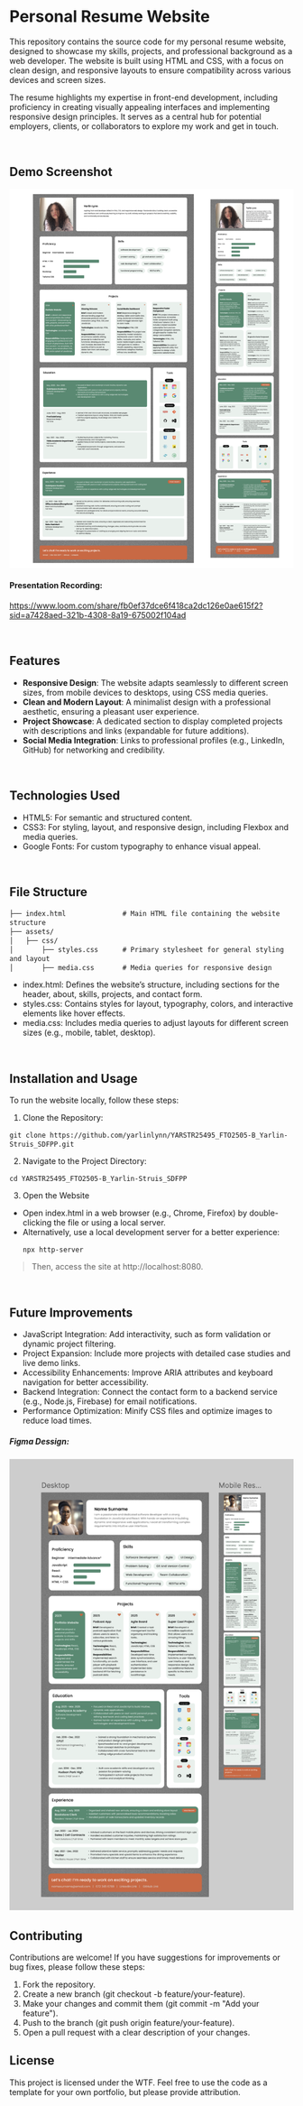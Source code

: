 # Personal Resume Website
This repository contains the source code for my personal resume website, designed to showcase my skills, projects, and professional background as a web developer. The website is built using HTML and CSS, with a focus on clean design, and responsive layouts to ensure compatibility across various devices and screen sizes.

The resume highlights my expertise in front-end development, including proficiency in creating visually appealing interfaces and implementing responsive design principles. It serves as a central hub for potential employers, clients, or collaborators to explore my work and get in touch.

<br/>

## Demo Screenshot
![Website](<assets/images/Website Demo Screenshot.PNG>)

#### Presentation Recording: 
https://www.loom.com/share/fb0ef37dce6f418ca2dc126e0ae615f2?sid=a7428aed-321b-4308-8a19-675002f104ad

<br/>

## Features
- **Responsive Design**: The website adapts seamlessly to different screen sizes, from mobile devices to desktops, using CSS media queries.
- **Clean and Modern Layout**: A minimalist design with a professional aesthetic, ensuring a pleasant user experience.
- **Project Showcase**: A dedicated section to display completed projects with descriptions and links (expandable for future additions).
- **Social Media Integration**: Links to professional profiles (e.g., LinkedIn, GitHub) for networking and credibility.

<br/>

## Technologies Used
- HTML5: For semantic and structured content.
- CSS3: For styling, layout, and responsive design, including Flexbox and media queries.
- Google Fonts: For custom typography to enhance visual appeal.

<br/>

## File Structure
```
├── index.html              # Main HTML file containing the website structure
├── assets/
│   ├── css/
│       ├── styles.css      # Primary stylesheet for general styling and layout
│       ├── media.css       # Media queries for responsive design
```
- index.html: Defines the website’s structure, including sections for the header, about, skills, projects, and contact form.
- styles.css: Contains styles for layout, typography, colors, and interactive elements like hover effects.
- media.css: Includes media queries to adjust layouts for different screen sizes (e.g., mobile, tablet, desktop).

<br/>

## Installation and Usage
To run the website locally, follow these steps:

1. Clone the Repository:
```
git clone https://github.com/yarlinlynn/YARSTR25495_FTO2505-B_Yarlin-Struis_SDFPP.git
```
2. Navigate to the Project Directory:
```
cd YARSTR25495_FTO2505-B_Yarlin-Struis_SDFPP
```

3. Open the Website
- Open index.html in a web browser (e.g., Chrome, Firefox) by double-clicking the file or using a local server.
- Alternatively, use a local development server for a better experience:
  ```
  npx http-server
  ```
>  Then, access the site at http://localhost:8080.

<br/>

## Future Improvements
- JavaScript Integration: Add interactivity, such as form validation or dynamic project filtering.
- Project Expansion: Include more projects with detailed case studies and live demo links.
- Accessibility Enhancements: Improve ARIA attributes and keyboard navigation for better accessibility.
- Backend Integration: Connect the contact form to a backend service (e.g., Node.js, Firebase) for email notifications.
- Performance Optimization: Minify CSS files and optimize images to reduce load times.

##### Figma Dessign:
![Figma Design](<assets/images/Portfolio Piece Design.png>)

## Contributing
Contributions are welcome! If you have suggestions for improvements or bug fixes, please follow these steps:

1. Fork the repository.
2. Create a new branch (git checkout -b feature/your-feature).
3. Make your changes and commit them (git commit -m "Add your feature").
4. Push to the branch (git push origin feature/your-feature).
5. Open a pull request with a clear description of your changes.

## License
This project is licensed under the WTF. Feel free to use the code as a template for your own portfolio, but please provide attribution.
  


